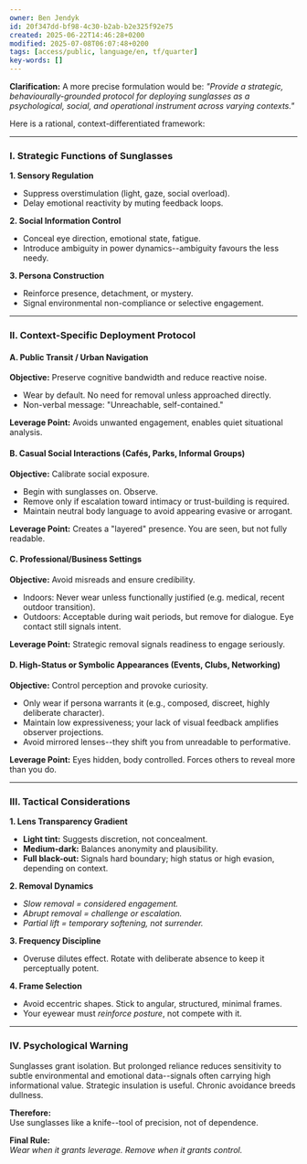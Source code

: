 ```yaml
---
owner: Ben Jendyk
id: 20f347dd-bf98-4c30-b2ab-b2e325f92e75
created: 2025-06-22T14:46:28+0200
modified: 2025-07-08T06:07:48+0200
tags: [access/public, language/en, tf/quarter]
key-words: []
---
```


**Clarification:** A more precise formulation would be: _"Provide a strategic, behaviourally-grounded protocol for deploying sunglasses as a psychological, social, and operational instrument across varying contexts."_

Here is a rational, context-differentiated framework:

* * *

### **I. Strategic Functions of Sunglasses**

**1. Sensory Regulation**

- Suppress overstimulation (light, gaze, social overload).
- Delay emotional reactivity by muting feedback loops.

**2. Social Information Control**

- Conceal eye direction, emotional state, fatigue.
- Introduce ambiguity in power dynamics--ambiguity favours the less needy.

**3. Persona Construction**

- Reinforce presence, detachment, or mystery.
- Signal environmental non-compliance or selective engagement.
* * *

### **II. Context-Specific Deployment Protocol**

#### **A. Public Transit / Urban Navigation**

**Objective:** Preserve cognitive bandwidth and reduce reactive noise.
- Wear by default. No need for removal unless approached directly.
- Non-verbal message: "Unreachable, self-contained."

**Leverage Point:** Avoids unwanted engagement, enables quiet situational analysis.

#### **B. Casual Social Interactions (Cafés, Parks, Informal Groups)**

**Objective:** Calibrate social exposure.
- Begin with sunglasses on. Observe.
- Remove only if escalation toward intimacy or trust-building is required.
- Maintain neutral body language to avoid appearing evasive or arrogant.

**Leverage Point:** Creates a "layered" presence. You are seen, but not fully readable.

#### **C. Professional/Business Settings**

**Objective:** Avoid misreads and ensure credibility.
- Indoors: Never wear unless functionally justified (e.g. medical, recent outdoor transition).
- Outdoors: Acceptable during wait periods, but remove for dialogue. Eye contact still signals intent.

**Leverage Point:** Strategic removal signals readiness to engage seriously.

#### **D. High-Status or Symbolic Appearances (Events, Clubs, Networking)**

**Objective:** Control perception and provoke curiosity.
- Only wear if persona warrants it (e.g., composed, discreet, highly deliberate character).
- Maintain low expressiveness; your lack of visual feedback amplifies observer projections.
- Avoid mirrored lenses--they shift you from unreadable to performative.

**Leverage Point:** Eyes hidden, body controlled. Forces others to reveal more than you do.
* * *

### **III. Tactical Considerations**

**1. Lens Transparency Gradient**

- **Light tint:** Suggests discretion, not concealment.
- **Medium-dark:** Balances anonymity and plausibility.
- **Full black-out:** Signals hard boundary; high status or high evasion, depending on context.

**2. Removal Dynamics**

- _Slow removal = considered engagement._
- _Abrupt removal = challenge or escalation._
- _Partial lift = temporary softening, not surrender._

**3. Frequency Discipline**

- Overuse dilutes effect. Rotate with deliberate absence to keep it perceptually potent.

**4. Frame Selection**

- Avoid eccentric shapes. Stick to angular, structured, minimal frames.
- Your eyewear must _reinforce posture_, not compete with it.
* * *

### **IV. Psychological Warning**

Sunglasses grant isolation. But prolonged reliance reduces sensitivity to subtle environmental and emotional data--signals often carrying high informational value. Strategic insulation is useful. Chronic avoidance breeds dullness.

**Therefore:**  
Use sunglasses like a knife--tool of precision, not of dependence.

**Final Rule:**  
_Wear when it grants leverage. Remove when it grants control._